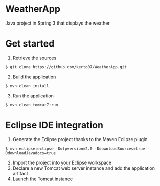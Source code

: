 WeatherApp
============

Java project in Spring 3 that displays the weather 

Get started
===========

1) Retrieve the sources  
```
$ git clone https://github.com/kerto07/WeatherApp.git
```
2) Build the application  
```
$ mvn clean install
```
3) Run the application  
```
$ mvn clean tomcat7:run
```

Eclipse IDE integration
=======================

1) Generate the Eclipse project thanks to the Maven Eclipse plugin  
```
$ mvn eclipse:eclipse -Dwtpversion=2.0 -DdownloadSources=true -DdownloadJavadocs=true
```
2) Import the project into your Eclipse workspace  
3) Declare a new Tomcat web server instance and add the application artifact  
4) Launch the Tomcat instance
  